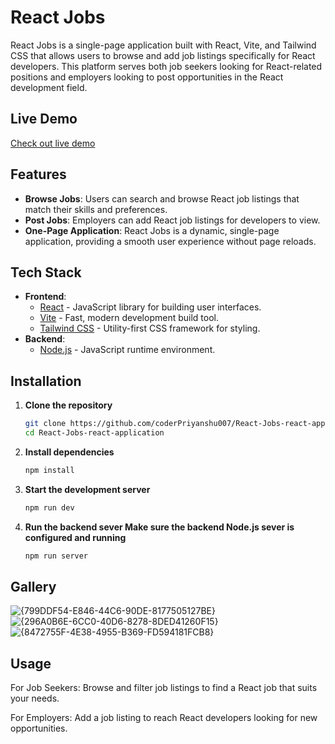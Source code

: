 # React Jobs

React Jobs is a single-page application built with React, Vite, and Tailwind CSS that allows users to browse and add job listings specifically for React developers. This platform serves both job seekers looking for React-related positions and employers looking to post opportunities in the React development field.

## Live Demo
[Check out live demo](https://coderpriyanshu007.github.io/)

## Features

- **Browse Jobs**: Users can search and browse React job listings that match their skills and preferences.
- **Post Jobs**: Employers can add React job listings for developers to view.
- **One-Page Application**: React Jobs is a dynamic, single-page application, providing a smooth user experience without page reloads.

## Tech Stack

- **Frontend**: 
  - [React](https://reactjs.org/) - JavaScript library for building user interfaces.
  - [Vite](https://vitejs.dev/) - Fast, modern development build tool.
  - [Tailwind CSS](https://tailwindcss.com/) - Utility-first CSS framework for styling.
- **Backend**:
  - [Node.js](https://nodejs.org/) - JavaScript runtime environment.

## Installation

1. **Clone the repository**
   ```bash
   git clone https://github.com/coderPriyanshu007/React-Jobs-react-application.git
   cd React-Jobs-react-application
2. **Install dependencies**
    ```bash
    npm install

3. **Start the development server**
    ```bash
    npm run dev
4. **Run the backend sever Make sure the backend     Node.js sever is configured and running**
    ```bash
    npm run server

## Gallery
  ![{799DDF54-E846-44C6-90DE-8177505127BE}](https://github.com/user-attachments/assets/7307b5f4-60b1-43eb-a7a6-7e3b8da0f4b3)
  ![{296A0B6E-6CC0-40D6-8278-8DED41260F15}](https://github.com/user-attachments/assets/18ad0f2a-3ce9-4564-9f01-473bd02fd506)
  ![{8472755F-4E38-4955-B369-FD594181FCB8}](https://github.com/user-attachments/assets/1f38e42f-ca2e-4fbe-a670-77afc5a44f17)




## Usage

  For Job Seekers: Browse and filter job listings to find a React job that suits your needs.
    
    
  For Employers: Add a job listing to reach React developers looking for new opportunities.
